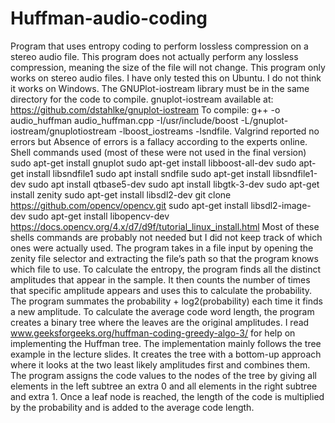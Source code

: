 # Huffman-audio-coding
Program that uses entropy coding to perform lossless compression on a stereo audio file. This program does not actually perform any lossless compression, meaning the size of the file will not change. This program only works on stereo audio files. I have only tested this on Ubuntu. I do not think it works on Windows. The GNUPlot-iostream library must be in the same directory for the code to compile.
gnuplot-iostream available at: https://github.com/dstahlke/gnuplot-iostream
To compile: g++ -o audio_huffman audio_huffman.cpp -I/usr/include/boost -L/gnuplot-iostream/gnuplotiostream -lboost_iostreams -lsndfile.
Valgrind reported no errors but Absence of errors is a fallacy according to the experts online.
Shell commands used (most of these were not used in the final version)
sudo apt-get install gnuplot
sudo apt-get install libboost-all-dev
sudo apt-get install libsndfile1
sudo apt install sndfile
sudo apt-get install libsndfile1-dev
sudo apt install qtbase5-dev
sudo apt install libgtk-3-dev
sudo apt-get install zenity
sudo apt-get install libsdl2-dev
git clone https://github.com/opencv/opencv.git
sudo apt-get install libsdl2-image-dev
sudo apt-get install libopencv-dev
https://docs.opencv.org/4.x/d7/d9f/tutorial_linux_install.html
Most of these shells commands are probably not needed but I did not keep track of which ones were actually used.
The program takes in a file input by opening the zenity file selector and extracting the file’s path so that the program knows which file to use. To calculate the entropy, the program finds all the distinct amplitudes that appear in the sample. It then counts the number of times that specific amplitude appears and uses this to calculate the probability. The program summates the probability + log2(probability) each time it finds a new amplitude. To calculate the average code word length, the program creates a binary tree where the leaves are the original amplitudes. I read www.geeksforgeeks.org/huffman-coding-greedy-algo-3/ for help on implementing the Huffman tree. The implementation mainly follows the tree example in the lecture slides. It creates the tree with a bottom-up approach where it looks at the two least likely amplitudes first and combines them. The program assigns the code values to the nodes of the tree by giving all elements in the left subtree an extra 0 and all elements in the right subtree and extra 1. Once a leaf node is reached, the length of the code is multiplied by the probability and is added to the average code length. 
